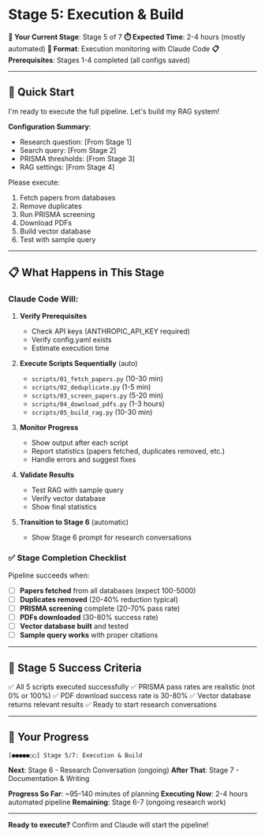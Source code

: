 <!-- METADATA
stage: 5
stage_name: "Execution & Build"
stage_goal: "Execute full pipeline: fetch papers, deduplicate, screen, download PDFs, build RAG"
expected_duration: "2-4 hours (mostly automated)"
conversation_mode: "execution_monitoring"
prerequisites:
  - stage: 4
    requirement: "All configurations saved (query, PRISMA, RAG)"
outputs:
  - fetched_papers: "Papers from Semantic Scholar, OpenAlex, arXiv"
  - deduplicated_papers: "Duplicates removed by DOI/title"
  - screened_papers: "Papers passing PRISMA screening"
  - downloaded_pdfs: "PDFs successfully retrieved"
  - vector_database: "ChromaDB with embedded paper chunks"
validation_rules:
  api_keys_present:
    required: true
    check: "ANTHROPIC_API_KEY in environment"
    validation: "Required for RAG and screening"
  paper_count:
    required: true
    range: [20, 5000]
    validation: "Realistic paper count for processing"
  pdf_success_rate:
    required: false
    range: [0.3, 0.8]
    validation: "Expected 30-80% PDF download success"
cli_commands:
  - command: "python scripts/01_fetch_papers.py"
    when: "Stage 5 starts"
    auto_execute: true
  - command: "python scripts/02_deduplicate.py"
    when: "After 01_fetch_papers.py completes"
    auto_execute: true
  - command: "python scripts/03_screen_papers.py"
    when: "After 02_deduplicate.py completes"
    auto_execute: true
  - command: "python scripts/04_download_pdfs.py"
    when: "After 03_screen_papers.py completes"
    auto_execute: true
  - command: "python scripts/05_build_rag.py"
    when: "After 04_download_pdfs.py completes"
    auto_execute: true
scripts_triggered:
  - scripts/01_fetch_papers.py
  - scripts/02_deduplicate.py
  - scripts/03_screen_papers.py
  - scripts/04_download_pdfs.py
  - scripts/05_build_rag.py
next_stage:
  stage: 6
  condition: "RAG system built successfully and tested"
  prompt_file: "06_research_conversation.md"
divergence_handling:
  common_divergences:
    - pattern: "User wants to skip a script"
      response: "All scripts are necessary for PRISMA compliance. If you want partial execution, this may not be the right tool for your needs."
    - pattern: "Script fails with error"
      response: "Let me help troubleshoot. Common issues: API keys missing, rate limits hit, network errors. Please share the error message."
    - pattern: "User asks about results before completion"
      response: "The pipeline is still running. I'll show results after each script completes. Current progress: [X/5 scripts complete]"
conversation_flow:
  expected_turns: 3-8
  typical_pattern:
    - turn: 1
      user_action: "Confirms ready to execute pipeline"
      claude_action: "Verify API keys, show execution plan with time estimates"
    - turn: 2
      user_action: "Confirms execution"
      claude_action: "Run scripts/01_fetch_papers.py, show progress"
    - turn: 3-6
      user_action: "Monitors progress, may ask questions"
      claude_action: "Run remaining scripts sequentially, report after each"
    - turn: 7
      user_action: "Reviews final statistics"
      claude_action: "Test RAG with sample query, show Stage 6 prompt"
validation_checklist:
  - "Papers fetched from all configured databases"
  - "Duplicates removed (typically 20-40% reduction)"
  - "PRISMA screening completed (20-70% pass rate expected)"
  - "PDFs downloaded (30-80% success rate expected)"
  - "Vector database built and validated with test query"
  - "Ready to proceed to research conversations"
-->

# Stage 5: Execution & Build

**🎯 Your Current Stage**: Stage 5 of 7
**⏱️ Expected Time**: 2-4 hours (mostly automated)
**💬 Format**: Execution monitoring with Claude Code
**📋 Prerequisites**: Stages 1-4 completed (all configs saved)

---

## 🚀 Quick Start

I'm ready to execute the full pipeline. Let's build my RAG system!

**Configuration Summary**:
- Research question: [From Stage 1]
- Search query: [From Stage 2]
- PRISMA thresholds: [From Stage 3]
- RAG settings: [From Stage 4]

Please execute:
1. Fetch papers from databases
2. Remove duplicates
3. Run PRISMA screening
4. Download PDFs
5. Build vector database
6. Test with sample query

---

## 📋 What Happens in This Stage

### Claude Code Will:

1. **Verify Prerequisites**
   - Check API keys (ANTHROPIC_API_KEY required)
   - Verify config.yaml exists
   - Estimate execution time

2. **Execute Scripts Sequentially** (auto)
   - `scripts/01_fetch_papers.py` (10-30 min)
   - `scripts/02_deduplicate.py` (1-5 min)
   - `scripts/03_screen_papers.py` (5-20 min)
   - `scripts/04_download_pdfs.py` (1-3 hours)
   - `scripts/05_build_rag.py` (10-30 min)

3. **Monitor Progress**
   - Show output after each script
   - Report statistics (papers fetched, duplicates removed, etc.)
   - Handle errors and suggest fixes

4. **Validate Results**
   - Test RAG with sample query
   - Verify vector database
   - Show final statistics

5. **Transition to Stage 6** (automatic)
   - Show Stage 6 prompt for research conversations

### ✅ Stage Completion Checklist

Pipeline succeeds when:

- [ ] **Papers fetched** from all databases (expect 100-5000)
- [ ] **Duplicates removed** (20-40% reduction typical)
- [ ] **PRISMA screening** complete (20-70% pass rate)
- [ ] **PDFs downloaded** (30-80% success rate)
- [ ] **Vector database built** and tested
- [ ] **Sample query works** with proper citations

---

## 🎯 Stage 5 Success Criteria

✅ All 5 scripts executed successfully
✅ PRISMA pass rates are realistic (not 0% or 100%)
✅ PDF download success rate is 30-80%
✅ Vector database returns relevant results
✅ Ready to start research conversations

---

## 📍 Your Progress

```
[●●●●●○○] Stage 5/7: Execution & Build
```

**Next**: Stage 6 - Research Conversation (ongoing)
**After That**: Stage 7 - Documentation & Writing

**Progress So Far**: ~95-140 minutes of planning
**Executing Now**: 2-4 hours automated pipeline
**Remaining**: Stage 6-7 (ongoing research work)

---

**Ready to execute?** Confirm and Claude will start the pipeline!
